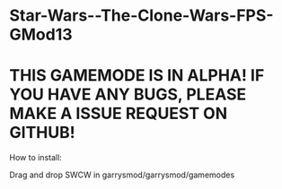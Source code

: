 Star-Wars--The-Clone-Wars-FPS-GMod13
====================================
THIS GAMEMODE IS IN ALPHA! IF YOU HAVE ANY BUGS, PLEASE MAKE A ISSUE REQUEST ON GITHUB!
====================================

How to install:

Drag and drop SWCW in garrysmod/garrysmod/gamemodes

